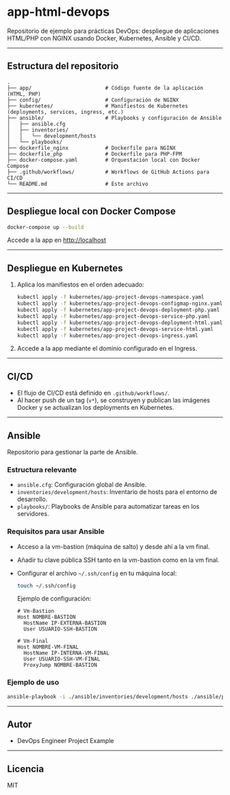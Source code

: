 # app-html-devops

Repositorio de ejemplo para prácticas DevOps: despliegue de aplicaciones HTML/PHP con NGINX usando Docker, Kubernetes, Ansible y CI/CD.

---

## Estructura del repositorio

```
.
├── app/                        # Código fuente de la aplicación (HTML, PHP)
├── config/                     # Configuración de NGINX
├── kubernetes/                 # Manifiestos de Kubernetes (deployments, services, ingress, etc.)
├── ansible/                    # Playbooks y configuración de Ansible
│   ├── ansible.cfg
│   ├── inventories/
│   │   └── development/hosts
│   └── playbooks/
├── dockerfile_nginx            # Dockerfile para NGINX
├── dockerfile_php              # Dockerfile para PHP-FPM
├── docker-compose.yaml         # Orquestación local con Docker Compose
├── .github/workflows/          # Workflows de GitHub Actions para CI/CD
└── README.md                   # Este archivo
```

---

## Despliegue local con Docker Compose

```sh
docker-compose up --build
```
Accede a la app en [http://localhost](http://localhost)

---

## Despliegue en Kubernetes

1. Aplica los manifiestos en el orden adecuado:
   ```sh
   kubectl apply -f kubernetes/app-project-devops-namespace.yaml
   kubectl apply -f kubernetes/app-project-devops-configmap-nginx.yaml
   kubectl apply -f kubernetes/app-project-devops-deployment-php.yaml
   kubectl apply -f kubernetes/app-project-devops-service-php.yaml
   kubectl apply -f kubernetes/app-project-devops-deployment-html.yaml
   kubectl apply -f kubernetes/app-project-devops-service-html.yaml
   kubectl apply -f kubernetes/app-project-devops-ingress.yaml
   ```
2. Accede a la app mediante el dominio configurado en el Ingress.

---

## CI/CD

- El flujo de CI/CD está definido en `.github/workflows/`.
- Al hacer push de un tag (`v*`), se construyen y publican las imágenes Docker y se actualizan los deployments en Kubernetes.

---

## Ansible

Repositorio para gestionar la parte de Ansible.

### Estructura relevante

- `ansible.cfg`: Configuración global de Ansible.
- `inventories/development/hosts`: Inventario de hosts para el entorno de desarrollo.
- `playbooks/`: Playbooks de Ansible para automatizar tareas en los servidores.

### Requisitos para usar Ansible

- Acceso a la vm-bastion (máquina de salto) y desde ahí a la vm final.
- Añadir tu clave pública SSH tanto en la vm-bastion como en la vm final.
- Configurar el archivo `~/.ssh/config` en tu máquina local:

    ```sh
    touch ~/.ssh/config
    ```

    Ejemplo de configuración:
    ```
    # Vm-Bastion
    Host NOMBRE-BASTION
      HostName IP-EXTERNA-BASTION
      User USUARIO-SSH-BASTION

    # Vm-Final
    Host NOMBRE-VM-FINAL
      HostName IP-INTERNA-VM-FINAL
      User USUARIO-SSH-VM-FINAL
      ProxyJump NOMBRE-BASTION
    ```

### Ejemplo de uso

```sh
ansible-playbook -i ./ansible/inventories/development/hosts ./ansible/playbooks/install_php8.2.yml
```

---

## Autor

- DevOps Engineer Project Example

---

## Licencia

MIT
